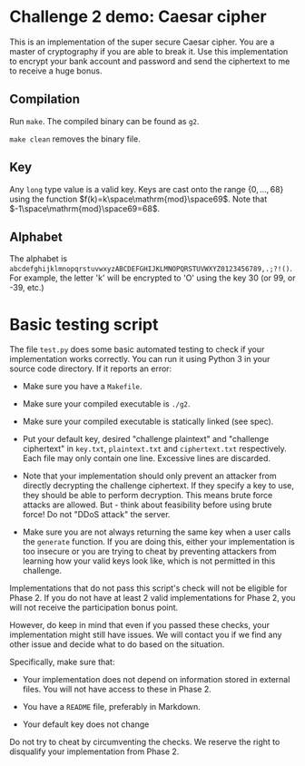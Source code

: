 # Challenge 2 demo: Caesar cipher

This is an implementation of the super secure Caesar cipher. You are a master of cryptography if you are able to break it. Use this implementation to encrypt your bank account and password and send the ciphertext to me to receive a huge bonus.

## Compilation

Run `make`. The compiled binary can be found as `g2`.

`make clean` removes the binary file.

## Key

Any `long` type value is a valid key. Keys are cast onto the range $\{0,...,68\}$ using the function $f(k)=k\space\mathrm{mod}\space69$. Note that $-1\space\mathrm{mod}\space69=68$. 

## Alphabet

The alphabet is `abcdefghijklmnopqrstuvwxyzABCDEFGHIJKLMNOPQRSTUVWXYZ0123456789,.;?!()`.  For example, the letter 'k' will be encrypted to 'O' using the key 30 (or 99, or -39, etc.)

# Basic testing script

The file `test.py` does some basic automated testing to check if your implementation works correctly. You can run it using Python 3 in your source code directory. If it reports an error:

- Make sure you have a `Makefile`.

- Make sure your compiled executable is `./g2`.

- Make sure your compiled executable is statically linked (see spec).

- Put your default key, desired "challenge plaintext" and "challenge ciphertext" in `key.txt`, `plaintext.txt` and `ciphertext.txt` respectively. Each file may only contain one line. Excessive lines are discarded.

- Note that your implementation should only prevent an attacker from directly decrypting the challenge ciphertext. If they specify a key to use, they should be able to perform decryption. This means brute force attacks are allowed. But - think about feasibility before using brute force! Do not "DDoS attack" the server.

- Make sure you are not always returning the same key when a user calls the `generate` function. If you are doing this, either your implementation is too insecure or you are trying to cheat by preventing attackers from learning how your valid keys look like, which is not permitted in this challenge.

Implementations that do not pass this script's check will not be eligible for Phase 2. If you do not have at least 2 valid implementations for Phase 2, you will not receive the participation bonus point.

However, do keep in mind that even if you passed these checks, your implementation might still have issues. We will contact you if we find any other issue and decide what to do based on the situation.

Specifically, make sure that:

- Your implementation does not depend on information stored in external files. You will not have access to these in Phase 2.

- You have a `README` file, preferably in Markdown.

- Your default key does not change

Do not try to cheat by circumventing the checks. We reserve the right to disqualify your implementation from Phase 2.
